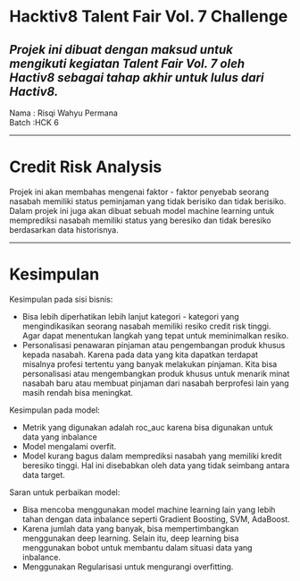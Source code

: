 # Hacktiv8 Talent Fair Vol. 7 Challenge

## _Projek ini dibuat dengan maksud untuk mengikuti kegiatan Talent Fair Vol. 7 oleh Hactiv8 sebagai tahap akhir untuk lulus dari Hactiv8._

Nama : Risqi Wahyu Permana<br>
Batch :HCK 6

---

# Credit Risk Analysis

Projek ini akan membahas mengenai faktor - faktor penyebab seorang nasabah memiliki status peminjaman yang tidak berisiko dan tidak berisiko. Dalam projek ini juga akan dibuat sebuah model machine learning untuk memprediksi nasabah memiliki status yang beresiko dan tidak beresiko berdasarkan data historisnya.

---

# Kesimpulan

Kesimpulan pada sisi bisnis:

- Bisa lebih diperhatikan lebih lanjut kategori - kategori yang mengindikasikan seorang nasabah memiliki resiko credit risk tinggi. Agar dapat menentukan langkah yang tepat untuk meminimalkan resiko.
- Personalisasi penawaran pinjaman atau pengembangan produk khusus kepada nasabah. Karena pada data yang kita dapatkan terdapat misalnya profesi tertentu yang banyak melakukan pinjaman. Kita bisa personalisasi atau mengembangkan produk khusus untuk menarik minat nasabah baru atau membuat pinjaman dari nasabah berprofesi lain yang masih rendah bisa meningkat.

Kesimpulan pada model:

- Metrik yang digunakan adalah roc_auc karena bisa digunakan untuk data yang inbalance
- Model mengalami overfit.
- Model kurang bagus dalam memprediksi nasabah yang memiliki kredit beresiko tinggi. Hal ini disebabkan oleh data yang tidak seimbang antara data target.

Saran untuk perbaikan model:

- Bisa mencoba menggunakan model machine learning lain yang lebih tahan dengan data inbalance seperti Gradient Boosting, SVM, AdaBoost.
- Karena jumlah data yang banyak, bisa mempertimbangkan menggunakan deep learning. Selain itu, deep learning bisa menggunakan bobot untuk membantu dalam situasi data yang inbalance.
- Menggunakan Regularisasi untuk mengurangi overfitting.
